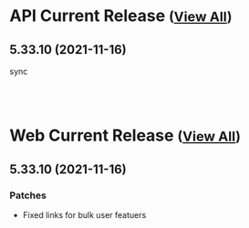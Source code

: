 
# API Current Release <small>([View All](/API.md))</small>
## 5.33.10 (2021-11-16)
sync

<br><br>
# Web Current Release <small>([View All](/Web.md))</small>
## 5.33.10 (2021-11-16)
### Patches 

- Fixed links for bulk user featuers

  